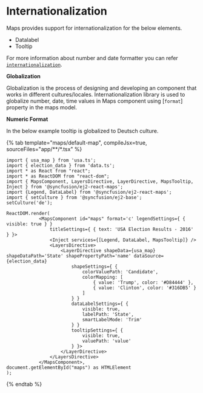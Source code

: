 # Internationalization

Maps provides support for internationalization for the below elements.

* Datalabel
* Tooltip

For more information about number and date formatter you can refer
[`internationalization`](http://ej2.syncfusion.com/documentation/base/intl.html).

<!-- markdownlint-disable MD036 -->
**Globalization**

Globalization is the process of designing and developing an component that works in different
cultures/locales. Internationalization library is used to globalize number, date, time values in
Maps component using [`format`] property in the maps model.

**Numeric Format**

In the below example tooltip is globalized to Deutsch culture.

{% tab template="maps/default-map", compileJsx=true, sourceFiles="app/**/*.tsx" %}

```tsx
import { usa_map } from 'usa.ts';
import { election_data } from 'data.ts';
import * as React from "react";
import * as ReactDOM from "react-dom";
import { MapsComponent, LayersDirective, LayerDirective, MapsTooltip, Inject } from '@syncfusion/ej2-react-maps';
import {Legend, DataLabel} from '@syncfusion/ej2-react-maps';
import { setCulture } from '@syncfusion/ej2-base';
setCulture('de');

ReactDOM.render(
            <MapsComponent id="maps" format='c' legendSettings={ { visible: true } }
                titleSettings={ { text: 'USA Election Results - 2016' } }>
                <Inject services={[Legend, DataLabel, MapsTooltip]} />
                <LayersDirective>
                    <LayerDirective shapeData={usa_map} shapeDataPath='State' shapePropertyPath='name' dataSource={election_data}
                        shapeSettings={ {
                            colorValuePath: 'Candidate',
                            colorMapping: [
                                { value: 'Trump', color: '#D84444' },
                                { value: 'Clinton', color: '#316DB5' }
                            ]
                        } }
                        dataLabelSettings={ {
                            visible: true,
                            labelPath: 'State',
                            smartLabelMode: 'Trim'
                        } }
                        tooltipSettings={ {
                            visible: true,
                            valuePath: 'value'
                        } }>
                    </LayerDirective>
                </LayersDirective>
            </MapsComponent>,
document.getElementById("maps") as HTMLElement
);
```

{% endtab %}